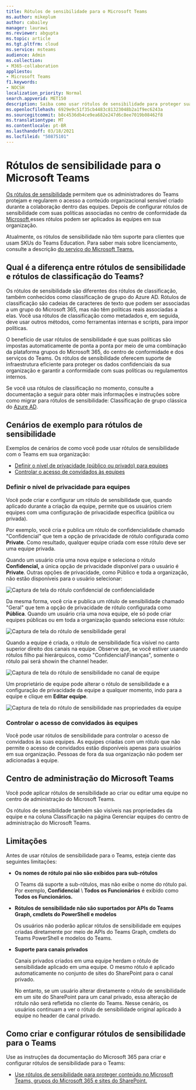 ```yaml
---
title: Rótulos de sensibilidade para o Microsoft Teams
ms.author: mikeplum
author: cabailey
manager: laurawi
ms.reviewer: abgupta
ms.topic: article
ms.tgt.pltfrm: cloud
ms.service: msteams
audience: Admin
ms.collection:
- M365-collaboration
appliesto:
- Microsoft Teams
f1.keywords:
- NOCSH
localization_priority: Normal
search.appverid: MET150
description: Saiba como usar rótulos de sensibilidade para proteger suas equipes no Microsoft Teams.
ms.openlocfilehash: 6929e9c51f35cb4483c81323048b2a1f9ec6243a
ms.sourcegitcommit: b8c4536db4ce9ea682e247d6c8ee7019b08462f8
ms.translationtype: MT
ms.contentlocale: pt-BR
ms.lasthandoff: 03/18/2021
ms.locfileid: "50875101"
---
```

# <a name="sensitivity-labels-for-microsoft-teams"></a>Rótulos de sensibilidade para o Microsoft Teams

[Os rótulos de sensibilidade](https://docs.microsoft.com/microsoft-365/compliance/sensitivity-labels) permitem que os administradores do Teams protejam e regularem o acesso a conteúdo organizacional sensível criado durante a colaboração dentro das equipes. Depois de configurar rótulos de sensibilidade com suas políticas associadas no centro de conformidade da [Microsoft,](https://docs.microsoft.com/microsoft-365/compliance/go-to-the-securitycompliance-center)esses rótulos podem ser aplicados às equipes em sua organização.

Atualmente, os rótulos de sensibilidade não têm suporte para clientes que usam SKUs do Teams Education. Para saber mais sobre licenciamento, consulte a descrição [do serviço do Microsoft Teams.](https://docs.microsoft.com/office365/servicedescriptions/teams-service-description)

## <a name="whats-the-difference-between-sensitivity-labels-and-teams-classification-labels"></a>Qual é a diferença entre rótulos de sensibilidade e rótulos de classificação do Teams?

Os rótulos de sensibilidade são diferentes dos rótulos de classificação, também conhecidos como classificação de grupo do Azure AD. Rótulos de classificação são cadeias de caracteres de texto que podem ser associadas a um grupo do Microsoft 365, mas não têm políticas reais associadas a elas. Você usa rótulos de classificação como metadados e, em seguida, deve usar outros métodos, como ferramentas internas e scripts, para impor políticas.

O benefício de usar rótulos de sensibilidade é que suas políticas são impostas automaticamente de ponta a ponta por meio de uma combinação da plataforma grupos do Microsoft 365, do centro de conformidade e dos serviços do Teams. Os rótulos de sensibilidade oferecem suporte de infraestrutura eficiente para proteger os dados confidenciais da sua organização e garantir a conformidade com suas políticas ou regulamentos internos.

Se você usa rótulos de classificação no momento, consulte a documentação a seguir para obter mais informações e instruções sobre como migrar para rótulos de sensibilidade: Classificação de grupo clássica do [Azure AD](https://docs.microsoft.com/microsoft-365/compliance/sensitivity-labels-teams-groups-sites#classic-azure-ad-group-classification).

## <a name="example-scenarios-for-sensitivity-labels"></a>Cenários de exemplo para rótulos de sensibilidade

Exemplos de cenários de como você pode usar rótulos de sensibilidade com o Teams em sua organização:

- [Definir o nível de privacidade (público ou privado) para equipes](#set-the-privacy-level-for-teams)
- [Controlar o acesso de convidados às equipes](#control-guest-access-to-teams)

### <a name="set-the-privacy-level-for-teams"></a>Definir o nível de privacidade para equipes

Você pode criar e configurar um rótulo de sensibilidade que, quando aplicado durante a criação da equipe, permite que os usuários criem equipes com uma configuração de privacidade específica (pública ou privada).

Por exemplo, você cria e publica um rótulo de confidencialidade chamado "Confidencial" que tem a opção de privacidade de rótulo configurada como **Private**. Como resultado, qualquer equipe criada com esse rótulo deve ser uma equipe privada. 

Quando um usuário cria uma nova equipe e seleciona o rótulo **Confidencial,** a única opção de privacidade disponível para o usuário é **Private**. Outras opções de privacidade, como Público e toda a organização, não estão disponíveis para o usuário selecionar:

![Captura de tela do rótulo confidencial de confidencialidade](media/sensitivity-labels-confidential-example.png)

Da mesma forma, você cria e publica um rótulo de sensibilidade chamado "Geral" que tem a opção de privacidade de rótulo configurada como **Pública**. Quando um usuário cria uma nova equipe, ele só pode criar equipes públicas ou em toda a organização quando seleciona esse rótulo:

![Captura de tela do rótulo de sensibilidade geral](media/sensitivity-labels-general-example.png)

Quando a equipe é criada, o rótulo de sensibilidade fica visível no canto superior direito dos canais na equipe. Observe que, se você estiver usando rótulos filho pai hierárquicos, como "Confidencial\Finanças", somente o rótulo pai será showin the channel header.


![Captura de tela do rótulo de sensibilidade no canal de equipe](media/sensitivity-labels-channel.png)

Um proprietário de equipe pode alterar o rótulo de sensibilidade e a configuração de privacidade da equipe a qualquer momento, indo para a equipe e clique em **Editar equipe**.

![Captura de tela do rótulo de sensibilidade nas propriedades da equipe](media/sensitivity-labels-edit-team.png)

### <a name="control-guest-access-to-teams"></a>Controlar o acesso de convidados às equipes

Você pode usar rótulos de sensibilidade para controlar o acesso de convidados às suas equipes. As equipes criadas com um rótulo que não permite o acesso de convidados estão disponíveis apenas para usuários em sua organização. Pessoas de fora da sua organização não podem ser adicionadas à equipe.

## <a name="microsoft-teams-admin-center"></a>Centro de administração do Microsoft Teams

Você pode aplicar rótulos de sensibilidade ao criar ou editar uma equipe no centro de administração do Microsoft Teams. 

Os rótulos de sensibilidade também são  visíveis  nas propriedades da equipe e na coluna Classificação na página Gerenciar equipes do centro de administração do Microsoft Teams.

## <a name="limitations"></a>Limitações

Antes de usar rótulos de sensibilidade para o Teams, esteja ciente das seguintes limitações:

- **Os nomes de rótulo pai não são exibidos para sub-rótulos**
    
    O Teams dá suporte a sub-rótulos, mas não exibe o nome do rótulo pai. Por exemplo, **Confidencial** \\ **Todos os Funcionários** é exibido como **Todos os Funcionários.**

- **Rótulos de sensibilidade não são suportados por APIs do Teams Graph, cmdlets do PowerShell e modelos**
    
    Os usuários não poderão aplicar rótulos de sensibilidade em equipes criadas diretamente por meio de APIs do Teams Graph, cmdlets do Teams PowerShell e modelos do Teams.

- **Suporte para canais privados**
    
    Canais privados criados em uma equipe herdam o rótulo de sensibilidade aplicado em uma equipe. O mesmo rótulo é aplicado automaticamente no conjunto de sites do SharePoint para o canal privado.
    
    No entanto, se um usuário alterar diretamente o rótulo de sensibilidade em um site do SharePoint para um canal privado, essa alteração de rótulo não será refletida no cliente do Teams. Nesse cenário, os usuários continuam a ver o rótulo de sensibilidade original aplicado à equipe no header de canal privado.

## <a name="how-to-create-and-configure-sensitivity-labels-for-teams"></a>Como criar e configurar rótulos de sensibilidade para o Teams

Use as instruções da documentação do Microsoft 365 para criar e configurar rótulos de sensibilidade para o Teams: 

- [Use rótulos de sensibilidade para proteger conteúdo no Microsoft Teams, grupos do Microsoft 365 e sites do SharePoint.](https://docs.microsoft.com/microsoft-365/compliance/sensitivity-labels-teams-groups-sites)
